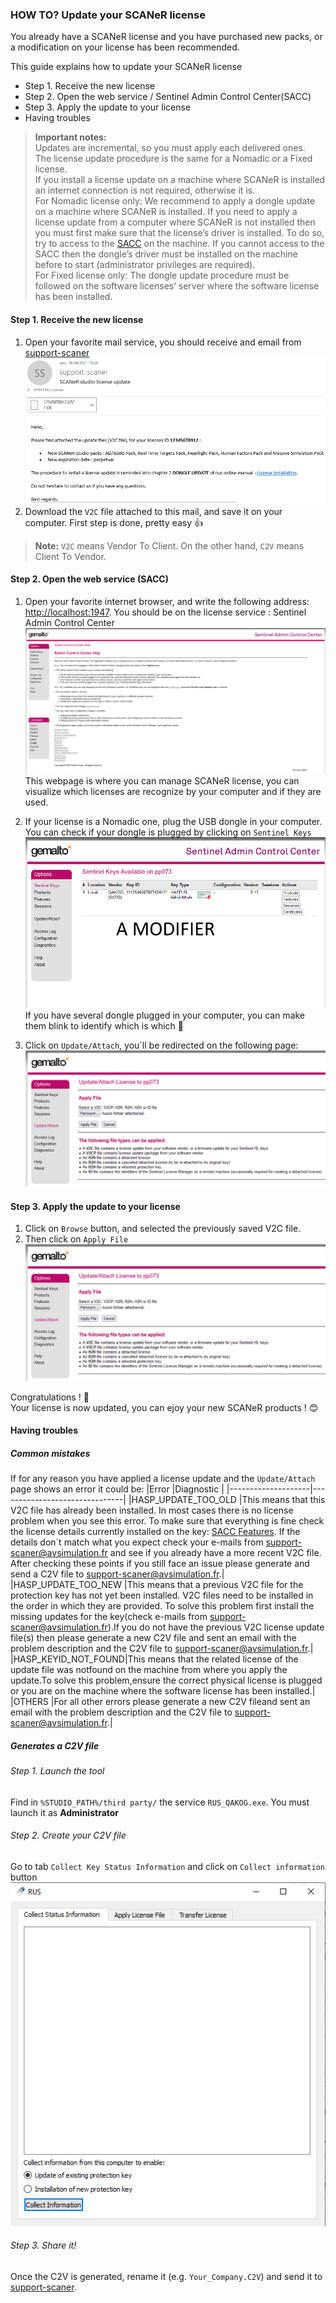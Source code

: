 ### HOW TO? Update your SCANeR license

You already have a SCANeR license and you have purchased new packs, or a modification on your license has been recommended. 

This guide explains how to update your SCANeR license
- Step 1. Receive the new license
- Step 2. Open the web service / Sentinel Admin Control Center(SACC)
- Step 3. Apply the update to your license
- Having troubles

>**Important notes:**  
>Updates are incremental, so you must apply each delivered ones.  
>The license update procedure is the same for a Nomadic or a Fixed license.  
>If you install a license update on a machine where SCANeR is installed an internet connection is not required, otherwise it is.  
>For Nomadic license only: We recommend to apply a dongle update on a machine where SCANeR is installed. If you need to apply a license update from a computer where SCANeR is not installed then you must first make sure that the license’s driver is installed. To do so, try to access to the [SACC](http://localhost:1947) on the machine. If you cannot access to the SACC then the dongle’s driver must be installed on the machine before to start (administrator privileges are required).  
>For Fixed license only: The dongle update procedure must be followed on the software licenses’ server where the software license has been installed.  

#### Step 1. Receive the new license 

1. Open your favorite mail service, you should receive and email from [support-scaner](mailto:support-scaner@avsimulation.fr)
![](./assets/support-scaner_email.png)
2. Download the `V2C` file attached to this mail, and save it on your computer.
First step is done, pretty easy 👍
>**Note:**
>`V2C` means Vendor To Client. On the other hand, `C2V` means Client To Vendor. 

#### Step 2. Open the web service (SACC) 

1. Open your favorite internet browser, and write the following address: [http://localhost:1947](http://localhost:1947). You should be on the license service : Sentinel Admin Control Center
![](./assets/SACC.png)
This webpage is where you can manage SCANeR license, you can visualize which licenses are recognize by your computer and if they are used.

2. If your license is a Nomadic one, plug the USB dongle in your computer. You can check if your dongle is plugged by clicking on `Sentinel Keys`
![](./assets/DonglePlugged.png)
If you have several dongle plugged in your computer, you can make them blink to identify which is which 🤩

3.  Click on `Update/Attach`, you`ll be redirected on the following page:
![](./assets/UpdateLicense.png)

#### Step 3. Apply the update to your license

1. Click on `Browse` button, and selected the previously saved V2C file.
2. Then click on `Apply File`
![](./assets/UpdateLicense.png)

Congratulations ! 💪  
Your license is now updated, you can ejoy your new SCANeR products ! 😊

#### Having troubles

##### Common mistakes
If for any reason you have applied a license update and the `Update/Attach` page shows an error it could be:
|Error           	 |Diagnostic                     |
|--------------------|-------------------------------|
|HASP_UPDATE_TOO_OLD |This means that this V2C file has already been installed. In most cases there is no license problem when you see this error. To make sure that everything is fine check the license details currently installed on the key: [SACC Features](http://localhost:1947/_int_/features.html). If  the  details  don`t  match  what  you  expect  check  your  e-mails  from [support-scaner@avsimulation.fr](mailto:support-scaner@avsimulation.fr) and see if you already have a more recent V2C file. After checking these points if you still face an issue please generate and send a C2V file to [support-scaner@avsimulation.fr](mailto:support-scaner@avsimulation.fr).|
|HASP_UPDATE_TOO_NEW |This  means  that  a  previous  V2C  file  for  the  protection  key  has  not  yet  been installed. V2C files need to be installed in the order in which they are provided. To solve this problem first install the missing updates for the key(check e-mails from [support-scaner@avsimulation.fr](mailto:support-scaner@avsimulation.fr)).If you do not have the previous V2C license update file(s) then please generate a new C2V file and sent an email with the problem description and the C2V file to [support-scaner@avsimulation.fr](mailto:support-scaner@avsimulation.fr).|
|HASP_KEYID_NOT_FOUND|This  means  that  the  related  license  of  the  update  file  was  notfound  on  the machine from where you apply the update.To solve this problem,ensure the correct physical license is plugged or you are on the machine where the software license has been installed.|
|OTHERS				 |For all other errors please generate a new C2V fileand sent an email with the problem description and the C2V file to [support-scaner@avsimulation.fr](mailto:support-scaner@avsimulation.fr).|

##### Generates a C2V file
###### Step 1. Launch the tool
Find in `%STUDIO_PATH%/third party/` the service `RUS_QAKOG.exe`. You must launch it as **Administrator**
###### Step 2. Create your C2V file
Go to tab `Collect Key Status Information` and click on `Collect information` button
![](./assets/GenerateC2V.png)
###### Step 3. Share it!
Once the C2V is generated, rename it (e.g. `Your_Company.C2V`) and send it to [support-scaner](mailto:support-scaner@avsimulation.fr).
